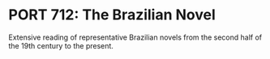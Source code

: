 # PORT 712: The Brazilian Novel

Extensive reading of representative Brazilian novels from the second half of the 19th century to the present.